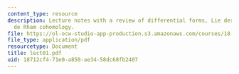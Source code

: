 ```yaml
---
content_type: resource
description: Lecture notes with a review of differential forms, Lie derivative, and
  de Rham cohomology.
file: https://ol-ocw-studio-app-production.s3.amazonaws.com/courses/18-966-geometry-of-manifolds-spring-2007/18712cf471e0a850ae3458dc68fb2407_lect01.pdf
file_type: application/pdf
resourcetype: Document
title: lect01.pdf
uid: 18712cf4-71e0-a850-ae34-58dc68fb2407
---
```

